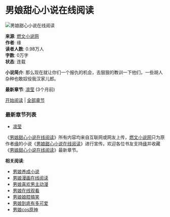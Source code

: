 # 男娘甜心小说在线阅读

![男娘甜心小说在线阅读](https://www.adota.net/images/51951/6e3bb7d685750ecd17d8aa73ca6b5cb6.jpg)

**来源**: [燃文小说网](https://www.adota.net)  
**作者**: 缘  
**读者人数**: 0.98万人  
**字数**: 0万字  
**状态**: 连载

**小说简介**: 
那么现在就让你们一个报仇的机会，去狠狠的教训一下他们，一些胡人杂种也敢奴役我汉家儿郎。

**最新章节**: 
[凛莹](https://www.adota.net/langbook_536536454/227482.html) (3个月前)

[开始阅读](https://www.adota.net/langbook_536536454/227482.html) | [全部章节](https://www.adota.net/langtxt_536536454/1/) 

### 最新章节列表
- [凛莹](https://www.adota.net/langbook_536536454/227482.html)

《[男娘甜心小说在线阅读](https://www.adota.net/langshu_536536454/)》所有内容均来自互联网或网友上传，[燃文小说网](https://www.adota.net)只为原作者[缘](https://www.adota.net/zuozhe/%E7%BC%98/)的小说《[男娘甜心小说在线阅读](https://www.adota.net/langshu_536536454/)》进行宣传。欢迎各位书友支持[缘](https://www.adota.net/zuozhe/%E7%BC%98/)并收藏《[男娘甜心小说在线阅读](https://www.adota.net/langshu_536536454/)》最新章节。

**相关阅读**:
- [男娘养成小说](https://www.adota.net/langshu_718117648/)
- [男娘漫画在线阅读](https://www.adota.net/langshu_626820507/)
- [男娘喜欢男主动漫](https://www.adota.net/langshu_1606063676/)
- [男娘在线观看](https://www.adota.net/langshu_536536458/)
- [男娘娘腔搞笑](https://www.adota.net/langshu_1458161153/)
- [男娘到底有多可爱](https://www.adota.net/langshu_536536459/)
- [男娘cos原神](https://www.adota.net/langshu_1258606596/)
